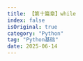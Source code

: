 ```yaml
---
title: 【第十篇章】while
index: false
isOriginal: true
category: "Python"
tag: "Python基础"
date: 2025-06-14
---
```

